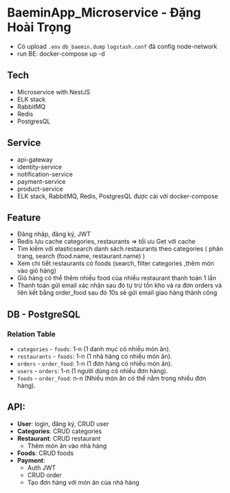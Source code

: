 # BaeminApp_Microservice - Đặng Hoài Trọng

- Có upload `.env` `db_baemin.dump` `logstash.conf` đã config node-network 
- run BE: docker-compose up -d

## Tech
- Microservice with NestJS
- ELK stack 
- RabbitMQ
- Redis
- PostgresQL

## Service 
- api-gateway
- identity-service
- notification-service
- payment-service
- product-service
- ELK stack, RabbitMQ, Redis, PostgresQL được cài với docker-compose 

## Feature
- Đăng nhập, đăng ký, JWT
- Redis lưu cache categories, restaurants => tối ưu Get với cache
- Tìm kiếm với elasticsearch danh sách  restaurants theo categories ( phân trang, search (food.name, restaurant.name) ) 
- Xem chi tiết restaurants có foods (search, filter categories ,thêm món vào giỏ hàng) 
- Giỏ hàng có thể thêm nhiều food của nhiều restaurant thanh toán 1 lần 
- Thanh toán gửi email xác nhận sau đó tự trừ tồn kho và ra đơn orders và liên kết bằng order_food sau đó 10s sẽ gửi email giao hàng thành công


## DB - PostgreSQL
### Relation Table 
- `categories` - `foods`: 1-n (1 danh mục có nhiều món ăn).
- `restaurants` - `foods`: 1-n (1 nhà hàng có nhiều món ăn).
- `orders` - `order_food`: 1-n (1 đơn hàng có nhiều món ăn).
- `users` - `orders`: 1-n (1 người dùng có nhiều đơn hàng).
- `foods` - `order_food`: n-n (Nhiều món ăn có thể nằm trong nhiều đơn hàng).

## API: 
- **User**: login, đăng ký, CRUD user 	
- **Categories**: CRUD categories 
- **Restaurant**: CRUD restaurant 
  - Thêm món ăn vào nhà hàng 			
- **Foods**: CRUD foods 
- **Payment**: 
  - Auth JWT			
  - CRUD order
  - Tạo đơn hàng với món ăn của nhà hàng 
